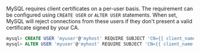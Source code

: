 MySQL requires client certificates on a per-user basis. The requirement can be configured using `CREATE USER` or `ALTER USER` statements. When set, MySQL will reject connections from these users if they don't present a valid certificate signed by your CA.

```sql
mysql> CREATE USER 'myuser'@'myhost' REQUIRE SUBJECT 'CN={{ client_name }}';
mysql> ALTER USER 'myuser'@'myhost' REQUIRE SUBJECT 'CN={{ client_name }}';
```
